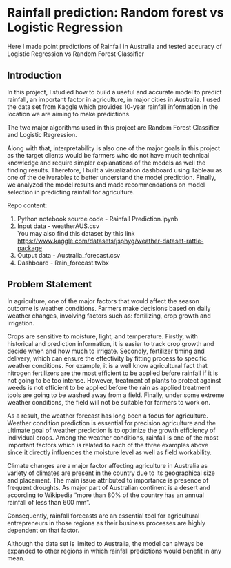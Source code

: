 # Rainfall prediction: Random forest vs Logistic Regression
Here I made point predictions of Rainfall in Australia and tested accuracy of Logistic Regression vs Random Forest Classifier


## Introduction

In this project, I studied how to build a useful and accurate model to predict rainfall, an important factor in agriculture, in major cities in Australia. I used the data set from Kaggle which provides 10-year rainfall information in the location we are aiming to make predictions. 

The two major algorithms used in this project are Random Forest Classifier and Logistic Regression. 

Along with that, interpretability is also one of the major goals in this project as the target clients would be farmers who do not have much technical knowledge and require simpler explanations of the models as well the finding results. Therefore, I built a visualization dashboard using Tableau as one of the deliverables to better understand the model prediction. Finally, we analyzed the model results and made recommendations on model selection in predicting rainfall for agriculture.


Repo content:
1. Python notebook source code - Rainfall Prediction.ipynb
2. Input data - weatherAUS.csv  
You may also find this dataset by this link https://www.kaggle.com/datasets/jsphyg/weather-dataset-rattle-package  
4. Output data - Australia_forecast.csv
5. Dashboard - Rain_forecast.twbx


## Problem Statement

In agriculture, one of the major factors that would affect the season outcome is weather conditions. Farmers make decisions based on daily weather changes, involving factors such as: fertilizing, crop growth and irrigation. 

Crops are sensitive to moisture, light, and temperature. Firstly, with historical and prediction information, it is easier to track crop growth and decide when and how much to irrigate. Secondly, fertilizer timing and delivery, which can ensure the effectivity by fitting process to specific weather conditions. For example, it is a well know agricultural fact that nitrogen fertilizers are the most efficient to be applied before rainfall if it is not going to be too intense. However, treatment of plants to protect against weeds is not efficient to be applied before the rain as applied treatment tools are going to be washed away from a field. Finally, under some extreme weather conditions, the field will not be suitable for farmers to work on.

As a result, the weather forecast has long been a focus for agriculture. Weather condition prediction is essential for precision agriculture and the ultimate goal of weather prediction is to optimize the growth efficiency of individual crops. Among the weather conditions, rainfall is one of the most important factors which is related to each of the three examples above since it directly influences the moisture level as well as field workability.

Climate changes are a major factor affecting agriculture in Australia as variety of climates are present in the country due to its geographical size and placement. The main issue attributed to importance is presence of frequent droughts. As major part of Australian continent is a desert and according to Wikipedia “more than 80% of the country has an annual rainfall of less than 600 mm”. 

Consequently, rainfall forecasts are an essential tool for agricultural entrepreneurs in those regions as their business processes are highly dependent on that factor.

Although the data set is limited to Australia, the model can always be expanded to other regions in which rainfall predictions would benefit in any mean.

